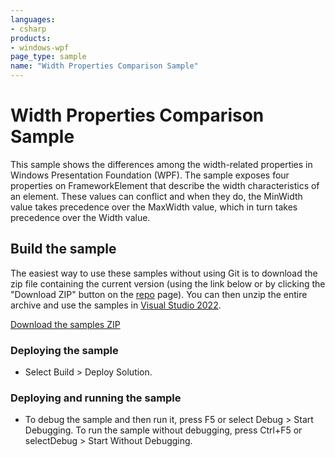 ```yaml
---
languages:
- csharp
products:
- windows-wpf
page_type: sample
name: "Width Properties Comparison Sample"
---
```


# Width Properties Comparison Sample
This sample shows the differences among the width-related properties in Windows Presentation Foundation (WPF). The sample exposes four properties on FrameworkElement that describe the width characteristics of an element. These values can conflict and when they do, the MinWidth value takes precedence over the MaxWidth value, which in turn takes precedence over the Width value.

## Build the sample
The easiest way to use these samples without using Git is to download the zip file containing the current version (using the link below or by clicking the "Download ZIP" button on the [repo](https://github.com/microsoft/WPF-Samples?tab=readme-ov-file) page). You can then unzip the entire archive and use the samples in [Visual Studio 2022](https://www.visualstudio.com/wpf-vs).

[Download the samples ZIP](../../archive/main.zip)

### Deploying the sample
- Select Build > Deploy Solution. 

### Deploying and running the sample
- To debug the sample and then run it, press F5 or select Debug >  Start Debugging. To run the sample without debugging, press Ctrl+F5 or selectDebug > Start Without Debugging. 



